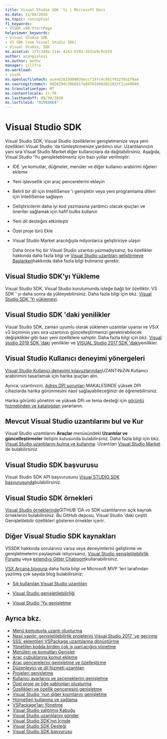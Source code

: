 ```yaml
---
title: Visual Studio SDK 'Sı | Microsoft Docs
ms.date: 11/04/2016
ms.topic: conceptual
f1_keywords:
- VSSDK.v90.StartPage
helpviewer_keywords:
- Visual Studio SDK
- VS SDK (see Visual Studio SDK)
- Visual Studio, SDK
ms.assetid: 1f7c348a-114c-4243-b392-3531e9c9c6fd
author: acangialosi
ms.author: anthc
manager: jillfra
ms.workload:
- vssdk
ms.openlocfilehash: aceed2833d0083beccf197c4c681f92270a1f9a4
ms.sourcegitcommit: 9d2829dc30b6917e89762d602022915f1ca49089
ms.translationtype: MT
ms.contentlocale: tr-TR
ms.lasthandoff: 09/30/2020
ms.locfileid: "91583664"
---
```

# <a name="visual-studio-sdk"></a>Visual Studio SDK
Visual Studio SDK, Visual Studio özelliklerini genişletmenize veya yeni özellikleri Visual Studio 'da tümleştirmenize yardımcı olur. Uzantılarınızın yanı sıra Visual Studio Market diğer kullanıcılara da dağıtabilirsiniz. Aşağıda, Visual Studio 'Yu genişletebilmeniz için bazı yollar verilmiştir:

- IDE 'ye komutlar, düğmeler, menüler ve diğer kullanıcı arabirimi öğeleri ekleme

- Yeni işlevsellik için araç pencerelerini ekleyin

- Belirli bir dil için IntelliSense 'i genişletin veya yeni programlama dilleri için IntelliSense sağlayın

- Geliştiricilerin daha iyi kod yazmasına yardımcı olacak ipuçları ve öneriler sağlamak için hafif bulbs kullanın

- Yeni dil desteğini etkinleştir

- Özel proje türü Ekle

- Visual Studio Market aracılığıyla milyonlarca geliştiriciye ulaşın

  Daha önce hiç bir Visual Studio uzantısı yazmadıysanız, bu özellikler hakkında daha fazla bilgi ve [Visual Studio uzantıları geliştirmeye Başlarken](../extensibility/starting-to-develop-visual-studio-extensions.md)hakkında daha fazla bilgi bulmanız gerekir.

## <a name="install-the-visual-studio-sdk"></a>Visual Studio SDK’yı Yükleme
 Visual Studio SDK, Visual Studio kurulumunda isteğe bağlı bir özelliktir. VS SDK ' yı daha sonra da yükleyebilirsiniz. Daha fazla bilgi için bkz. [Visual Studio SDK 'Yı yüklemeyi](../extensibility/installing-the-visual-studio-sdk.md).

## <a name="whats-new-in-the-visual-studio-sdk"></a>Visual Studio SDK 'daki yenilikler
 Visual Studio SDK, zaman uyumlu olarak yüklenen uzantılar uyarısı ve VSıX v3 biçiminin yanı sıra uzantınızı güncelleştirmenizi gerektirebilecek değişiklikler gibi bazı yeni özelliklere sahiptir. Daha fazla bilgi için bkz. [Visual studio 2019 SDK 'daki](../extensibility/whats-new-visual-studio-2019-sdk.md) yenilikler ve [VISUAL Studio 2017 SDK 'daki](../extensibility/what-s-new-in-the-visual-studio-2017-sdk.md)yenilikler.

## <a name="visual-studio-user-experience-guidelines"></a>Visual Studio Kullanıcı deneyimi yönergeleri
 [Visual Studio Kullanıcı deneyimi kılavuzlarından](../extensibility/ux-guidelines/visual-studio-user-experience-guidelines.md)UZANTıNıZıN Kullanıcı arabirimini tasarlamak için harika ipuçları alın.

 Ayrıca, uzantınızın, [Adres DPI sorunları](../extensibility/addressing-dpi-issues2.md) MAKALESINDE yüksek DPI cihazlarda harika görünmesini nasıl sağlayabileceğinizi de öğrenebilirsiniz.

 Harika görüntü yönetimi ve yüksek DPı ve tema desteği için [görüntü hizmetinden ve katalogdan](../extensibility/image-service-and-catalog.md) yararlanın.

## <a name="find-and-install-existing-visual-studio-extensions"></a>Mevcut Visual Studio uzantılarını bul ve Kur
 Visual Studio uzantılarını **Araçlar** menüsündeki **Uzantılar ve güncelleştirmeler** iletişim kutusunda bulabilirsiniz. Daha fazla bilgi için bkz. [Visual Studio uzantılarını bulma ve kullanma](../ide/finding-and-using-visual-studio-extensions.md). Uzantıları [Visual Studio Market](https://marketplace.visualstudio.com/) de bulabilirsiniz

## <a name="visual-studio-sdk-reference"></a>Visual Studio SDK başvurusu
 Visual Studio SDK API başvurusunu [Visual STUDIO SDK başvurusunda](../extensibility/visual-studio-sdk-reference.md)bulabilirsiniz.

## <a name="visual-studio-sdk-samples"></a>Visual Studio SDK örnekleri
 [Visual Studio örneklerinde](https://github.com/Microsoft/VSSDK-Extensibility-Samples)GITHUB 'DA vs SDK uzantılarının açık kaynak örneklerini bulabilirsiniz. Bu GitHub deposu, Visual Studio 'daki çeşitli Genişletilebilir özellikleri gösteren örnekler içerir.

## <a name="other-visual-studio-sdk-resources"></a>Diğer Visual Studio SDK kaynakları
 VSSDK hakkında sorularınız varsa veya deneyimlerini geliştirme ve genişletmelerini paylaşmak istiyorsanız, [Visual Studio genişletilebilirlik Forumu](https://social.msdn.microsoft.com/Forums/vstudio/home?forum=vsx) veya [extendvs Gitter Chatroom](https://gitter.im/Microsoft/extendvs)kullanabilirsiniz.

 [VSX Arcana bloguna](/archive/blogs/vsx/) daha fazla bilgi ve Microsoft MVP 'leri tarafından yazılmış çok sayıda blog bulabilirsiniz:

- [Sık kullanılan Visual Studio uzantıları](https://scottdorman.blog/2014/10/05/favorite-visual-studio-extensions/)

- [Visual Studio genişletilebilirliği](http://www.visualstudioextensibility.com/overview/vs/)

- [Visual Studio 'Yu genişletme](https://blog.slaks.net/2013-10-18/extending-visual-studio-part-1-getting-started/)

## <a name="see-also"></a>Ayrıca bkz.

- [Menü komutuyla uzantı oluşturma](../extensibility/creating-an-extension-with-a-menu-command.md)
- [Nasıl yapılır: genişletilebilirlik projelerini Visual Studio 2017 'ye geçirme](../extensibility/how-to-migrate-extensibility-projects-to-visual-studio-2017.md)
- [SSS: eklentileri VSPackage uzantılarına dönüştürme](../vs-2015/extensibility/faq-converting-add-ins-to-vspackage-extensions.md?view=vs-2015&preserve-view=true)
- [Yönetilen kodda birden çok iş parçacığını yönetme](../extensibility/managing-multiple-threads-in-managed-code.md)
- [Menüleri ve komutları Genişlet](../extensibility/extending-menus-and-commands.md)
- [Araç çubuklarına komut ekleme](../extensibility/adding-commands-to-toolbars.md)
- [Araç pencerelerini genişletme ve özelleştirme](../extensibility/extending-and-customizing-tool-windows.md)
- [Düzenleyici ve dil hizmeti uzantıları](../extensibility/editor-and-language-service-extensions.md)
- [Projeleri genişletme](../extensibility/extending-projects.md)
- [Kullanıcı ayarlarını ve seçeneklerini genişletme](../extensibility/extending-user-settings-and-options.md)
- [Özel proje ve öğe şablonları oluşturma](../extensibility/creating-custom-project-and-item-templates.md)
- [Özellikleri ve özellik penceresini genişletme](../extensibility/extending-properties-and-the-property-window.md)
- [Visual Studio 'nun diğer kısımlarını genişletme](../extensibility/extending-other-parts-of-visual-studio.md)
- [Hizmetleri kullanma ve sağlama](../extensibility/using-and-providing-services.md)
- [VSPackage’ları Yönetme](../extensibility/managing-vspackages.md)
- [Visual Studio yalıtılmış Kabuğu](https://visualstudio.microsoft.com/vs/older-downloads/isolated-shell/)
- [Visual Studio uzantılarını gönder](../extensibility/shipping-visual-studio-extensions.md)
- [Visual Studio SDK’nın İçinde](../extensibility/internals/inside-the-visual-studio-sdk.md)
- [Visual Studio SDK Desteği](../extensibility/support-for-the-visual-studio-sdk.md)
- [Visual Studio SDK başvurusu](../extensibility/visual-studio-sdk-reference.md)